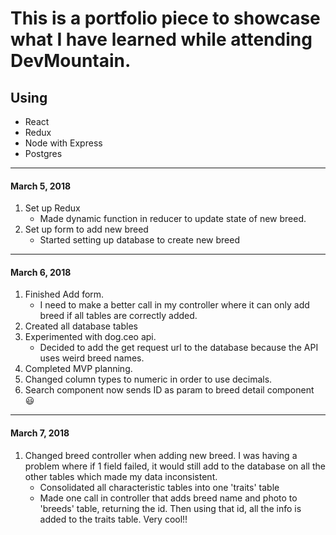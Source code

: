 # This is a portfolio piece to showcase what I have learned while attending DevMountain.

## Using

* React
* Redux
* Node with Express
* Postgres


---

#### March 5, 2018
1. Set up Redux
    - Made dynamic function in reducer to update state of new breed.
2. Set up form to add new breed
    - Started setting up database to create new breed

----

#### March 6, 2018
1. Finished Add form.
    - I need to make a better call in my controller where it can only add breed if all tables are correctly added.
2. Created all database tables
3. Experimented with dog.ceo api.
    - Decided to add the get request url to the database because the API uses weird breed names.
4. Completed MVP planning.
5. Changed column types to numeric in order to use decimals.
6. Search component now sends ID as param to breed detail component :smiley:
----

#### March 7, 2018
1. Changed breed controller when adding new breed. I was having a problem where if 1 field failed, it would still add to the database on all the other tables which made my data inconsistent. 
    - Consolidated all characteristic tables into one 'traits' table
    - Made one call in controller that adds breed name and photo to 'breeds' table, returning the id. Then using that id, all the info is added to the traits table. Very cool!!
    